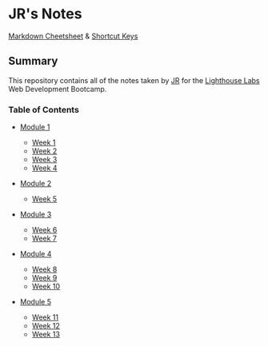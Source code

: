 # **JR's Notes**
[Markdown Cheetsheet](https://github.com/adam-p/markdown-here/wiki/Markdown-Cheatsheet) & [Shortcut Keys](../../shortcuts.md)

## **Summary**

This repository contains all of the notes taken by [JR](https://github.com/jradigan17) for the [Lighthouse Labs](https://flex-web.compass.lighthouselabs.ca/journeys/8) Web Development Bootcamp. 

### **Table of Contents**
* [Module 1](/lighthouse-web-notes/module1/)
  * [Week 1](/lighthouse-web-notes/module1/week1/)
  * [Week 2](/lighthouse-web-notes/module1/week2/)
  * [Week 3](/lighthouse-web-notes/module1/week3/)
  * [Week 4](/lighthouse-web-notes/module1/week4/)

* [Module 2](/lighthouse-web-notes/module2/)
  * [Week 5](/lighthouse-web-notes/module2/week5/)

* [Module 3](/lighthouse-web-notes/module3/)
  * [Week 6](/lighthouse-web-notes/module3/week6/)
  * [Week 7](/lighthouse-web-notes/module3/week7/)

* [Module 4](/lighthouse-web-notes/module4/)
  * [Week 8](/lighthouse-web-notes/module4/week8/)
  * [Week 9](/lighthouse-web-notes/module4/week9/)
  * [Week 10](/lighthouse-web-notes/module4/week10/)

* [Module 5](/lighthouse-web-notes/module5/)
  * [Week 11](/lighthouse-web-notes/module5/week11/)
  * [Week 12](/lighthouse-web-notes/module5/week12/)
  * [Week 13](/lighthouse-web-notes/module5/week13/)




